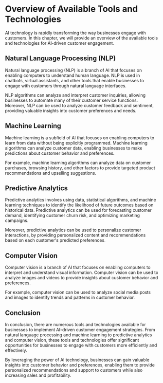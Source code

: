 Overview of Available Tools and Technologies
=================================================================================================================

AI technology is rapidly transforming the way businesses engage with customers. In this chapter, we will provide an overview of the available tools and technologies for AI-driven customer engagement.

Natural Language Processing (NLP)
---------------------------------

Natural language processing (NLP) is a branch of AI that focuses on enabling computers to understand human language. NLP is used in chatbots, virtual assistants, and other tools that enable businesses to engage with customers through natural language interfaces.

NLP algorithms can analyze and interpret customer inquiries, allowing businesses to automate many of their customer service functions. Moreover, NLP can be used to analyze customer feedback and sentiment, providing valuable insights into customer preferences and needs.

Machine Learning
----------------

Machine learning is a subfield of AI that focuses on enabling computers to learn from data without being explicitly programmed. Machine learning algorithms can analyze customer data, enabling businesses to make predictions about customer behavior and preferences.

For example, machine learning algorithms can analyze data on customer purchases, browsing history, and other factors to provide targeted product recommendations and upselling suggestions.

Predictive Analytics
--------------------

Predictive analytics involves using data, statistical algorithms, and machine learning techniques to identify the likelihood of future outcomes based on historical data. Predictive analytics can be used for forecasting customer demand, identifying customer churn risk, and optimizing marketing campaigns.

Moreover, predictive analytics can be used to personalize customer interactions, by providing personalized content and recommendations based on each customer's predicted preferences.

Computer Vision
---------------

Computer vision is a branch of AI that focuses on enabling computers to interpret and understand visual information. Computer vision can be used to analyze images and videos to provide insights about customer behavior and preferences.

For example, computer vision can be used to analyze social media posts and images to identify trends and patterns in customer behavior.

Conclusion
----------

In conclusion, there are numerous tools and technologies available for businesses to implement AI-driven customer engagement strategies. From natural language processing and machine learning to predictive analytics and computer vision, these tools and technologies offer significant opportunities for businesses to engage with customers more efficiently and effectively.

By leveraging the power of AI technology, businesses can gain valuable insights into customer behavior and preferences, enabling them to provide personalized recommendations and support to customers while also increasing sales and profitability.
